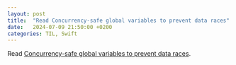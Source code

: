 ```yaml
---
layout: post
title:  "Read Concurrency-safe global variables to prevent data races"
date:   2024-07-09 21:50:00 +0200
categories: TIL, Swift
---
```

Read [Concurrency-safe global variables to prevent data races](https://www.avanderlee.com/concurrency/concurrency-safe-global-variables-to-prevent-data-races/).
